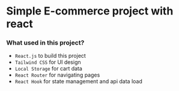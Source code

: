 # Simple E-commerce project with react
### What used in this project?
- `React.js` to build this project
- `Tailwind CSS` for UI design
- `Local Storage` for cart data
- `React Router` for navigating pages
- `React Hook` for state management and api data load


